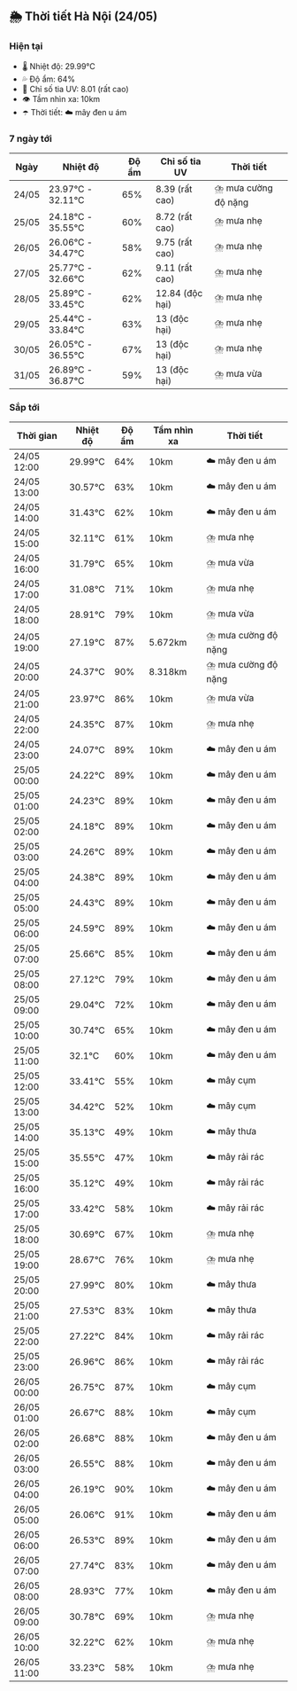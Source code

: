 ## 🌦️ Thời tiết Hà Nội (24/05)

### Hiện tại

- 🌡️ Nhiệt độ: 29.99℃
- 💦 Độ ẩm: 64%
- 🌟 Chỉ số tia UV: 8.01 (rất cao)
- 👁️ Tầm nhìn xa: 10km
- ☂️ Thời tiết: ☁️ mây đen u ám

### 7 ngày tới

| Ngày | Nhiệt độ | Độ ẩm | Chỉ số tia UV | Thời tiết |
| --- | --- | --- | --- | --- |
| 24/05 | 23.97℃ - 32.11℃ | 65% | 8.39 (rất cao) | ⛈️ mưa cường độ nặng |
| 25/05 | 24.18℃ - 35.55℃ | 60% | 8.72 (rất cao) | ⛈️ mưa nhẹ |
| 26/05 | 26.06℃ - 34.47℃ | 58% | 9.75 (rất cao) | ⛈️ mưa nhẹ |
| 27/05 | 25.77℃ - 32.66℃ | 62% | 9.11 (rất cao) | ⛈️ mưa nhẹ |
| 28/05 | 25.89℃ - 33.45℃ | 62% | 12.84 (độc hại) | ⛈️ mưa nhẹ |
| 29/05 | 25.44℃ - 33.84℃ | 63% | 13 (độc hại) | ⛈️ mưa nhẹ |
| 30/05 | 26.05℃ - 36.55℃ | 67% | 13 (độc hại) | ⛈️ mưa nhẹ |
| 31/05 | 26.89℃ - 36.87℃ | 59% | 13 (độc hại) | ⛈️ mưa vừa |

### Sắp tới

| Thời gian | Nhiệt độ | Độ ẩm | Tầm nhìn xa | Thời tiết |
| --- | --- | --- | --- | --- |
| 24/05 12:00 | 29.99℃ | 64% | 10km | ☁️ mây đen u ám |
| 24/05 13:00 | 30.57℃ | 63% | 10km | ☁️ mây đen u ám |
| 24/05 14:00 | 31.43℃ | 62% | 10km | ☁️ mây đen u ám |
| 24/05 15:00 | 32.11℃ | 61% | 10km | ⛈️ mưa nhẹ |
| 24/05 16:00 | 31.79℃ | 65% | 10km | ⛈️ mưa vừa |
| 24/05 17:00 | 31.08℃ | 71% | 10km | ⛈️ mưa nhẹ |
| 24/05 18:00 | 28.91℃ | 79% | 10km | ⛈️ mưa vừa |
| 24/05 19:00 | 27.19℃ | 87% | 5.672km | ⛈️ mưa cường độ nặng |
| 24/05 20:00 | 24.37℃ | 90% | 8.318km | ⛈️ mưa cường độ nặng |
| 24/05 21:00 | 23.97℃ | 86% | 10km | ⛈️ mưa vừa |
| 24/05 22:00 | 24.35℃ | 87% | 10km | ⛈️ mưa nhẹ |
| 24/05 23:00 | 24.07℃ | 89% | 10km | ☁️ mây đen u ám |
| 25/05 00:00 | 24.22℃ | 89% | 10km | ☁️ mây đen u ám |
| 25/05 01:00 | 24.23℃ | 89% | 10km | ☁️ mây đen u ám |
| 25/05 02:00 | 24.18℃ | 89% | 10km | ☁️ mây đen u ám |
| 25/05 03:00 | 24.26℃ | 89% | 10km | ☁️ mây đen u ám |
| 25/05 04:00 | 24.38℃ | 89% | 10km | ☁️ mây đen u ám |
| 25/05 05:00 | 24.43℃ | 89% | 10km | ☁️ mây đen u ám |
| 25/05 06:00 | 24.59℃ | 89% | 10km | ☁️ mây đen u ám |
| 25/05 07:00 | 25.66℃ | 85% | 10km | ☁️ mây đen u ám |
| 25/05 08:00 | 27.12℃ | 79% | 10km | ☁️ mây đen u ám |
| 25/05 09:00 | 29.04℃ | 72% | 10km | ☁️ mây đen u ám |
| 25/05 10:00 | 30.74℃ | 65% | 10km | ☁️ mây đen u ám |
| 25/05 11:00 | 32.1℃ | 60% | 10km | ☁️ mây đen u ám |
| 25/05 12:00 | 33.41℃ | 55% | 10km | ☁️ mây cụm |
| 25/05 13:00 | 34.42℃ | 52% | 10km | ☁️ mây cụm |
| 25/05 14:00 | 35.13℃ | 49% | 10km | ☁️ mây thưa |
| 25/05 15:00 | 35.55℃ | 47% | 10km | ☁️ mây rải rác |
| 25/05 16:00 | 35.12℃ | 49% | 10km | ☁️ mây rải rác |
| 25/05 17:00 | 33.42℃ | 58% | 10km | ☁️ mây rải rác |
| 25/05 18:00 | 30.69℃ | 67% | 10km | ⛈️ mưa nhẹ |
| 25/05 19:00 | 28.67℃ | 76% | 10km | ⛈️ mưa nhẹ |
| 25/05 20:00 | 27.99℃ | 80% | 10km | ☁️ mây thưa |
| 25/05 21:00 | 27.53℃ | 83% | 10km | ☁️ mây thưa |
| 25/05 22:00 | 27.22℃ | 84% | 10km | ☁️ mây rải rác |
| 25/05 23:00 | 26.96℃ | 86% | 10km | ☁️ mây rải rác |
| 26/05 00:00 | 26.75℃ | 87% | 10km | ☁️ mây cụm |
| 26/05 01:00 | 26.67℃ | 88% | 10km | ☁️ mây cụm |
| 26/05 02:00 | 26.68℃ | 88% | 10km | ☁️ mây đen u ám |
| 26/05 03:00 | 26.55℃ | 88% | 10km | ☁️ mây đen u ám |
| 26/05 04:00 | 26.19℃ | 90% | 10km | ☁️ mây đen u ám |
| 26/05 05:00 | 26.06℃ | 91% | 10km | ☁️ mây đen u ám |
| 26/05 06:00 | 26.53℃ | 89% | 10km | ☁️ mây đen u ám |
| 26/05 07:00 | 27.74℃ | 83% | 10km | ☁️ mây đen u ám |
| 26/05 08:00 | 28.93℃ | 77% | 10km | ☁️ mây đen u ám |
| 26/05 09:00 | 30.78℃ | 69% | 10km | ⛈️ mưa nhẹ |
| 26/05 10:00 | 32.22℃ | 62% | 10km | ⛈️ mưa nhẹ |
| 26/05 11:00 | 33.23℃ | 58% | 10km | ⛈️ mưa nhẹ |
